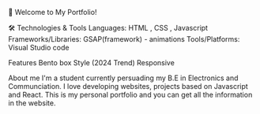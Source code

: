 👋 Welcome to My Portfolio!

🛠️ Technologies & Tools 
Languages: HTML , CSS , Javascript
Frameworks/Libraries: GSAP(framework) - animations
Tools/Platforms: Visual Studio code

Features
Bento box Style (2024 Trend)
Responsive

About me
I'm a student currently persuading my B.E in Electronics and Communciation. I love developing websites, projects based on Javascript and React.
This is my personal portfolio and you can get all the information in the website.



